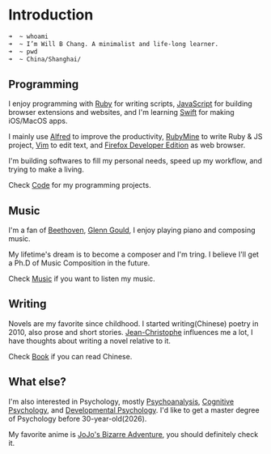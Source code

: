 # Introduction

```bash
➜  ~ whoami 
➜  ~ I’m Will B Chang. A minimalist and life-long learner.
➜  ~ pwd
➜  ~ China/Shanghai/
```

## Programming
I enjoy programming with [Ruby](https://www.ruby-lang.org/en/) for writing scripts, [JavaScript](https://javascript.info/) for building browser extensions and websites, and I'm learning [Swift](https://developer.apple.com/swift/) for making iOS/MacOS apps.

I mainly use [Alfred](https://www.alfredapp.com/) to improve the productivity, [RubyMine](https://www.jetbrains.com/ruby/) to write Ruby & JS project, [Vim](https://www.vim.org/) to edit text, and [Firefox Developer Edition](https://www.mozilla.org/en-US/firefox/developer/) as web browser.

I'm building softwares to fill my personal needs, speed up my workflow, and trying to make a living. 

Check [Code](https://code.willbc.cn) for my programming projects.

## Music
I'm a fan of [Beethoven](https://en.wikipedia.org/wiki/Ludwig_van_Beethoven), [Glenn Gould](https://en.wikipedia.org/wiki/Glenn_Gould), I enjoy playing piano and composing music.

My lifetime's dream is to become a composer and I'm tring. I believe I'll get a Ph.D of Music Composition in the future.

Check [Music](https://music.willbc.cn) if you want to listen my music.

## Writing
Novels are my favorite since childhood. I started writing(Chinese) poetry in 2010, also prose and short stories. [Jean-Christophe](https://en.wikipedia.org/wiki/Jean-Christophe) influences me a lot, I have thoughts about writing a novel relative to it.

Check [Book](https://book.willbc.cn) if you can read Chinese.

## What else?
I'm also interested in Psychology, mostly [Psychoanalysis](https://en.wikipedia.org/wiki/Psychoanalysis), [Cognitive Psychology](https://en.wikipedia.org/wiki/Cognitive_psychology), and [Developmental Psychology](https://en.wikipedia.org/wiki/Developmental_psychology). I'd like to get a master degree of Psychology before 30-year-old(2026).

My favorite anime is [JoJo's Bizarre Adventure](https://en.wikipedia.org/wiki/JoJo%27s_Bizarre_Adventure), you should definitely check it. 
